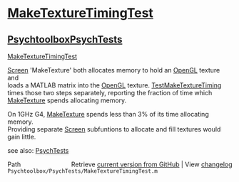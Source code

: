 # [MakeTextureTimingTest](MakeTextureTimingTest)
## [Psychtoolbox](Psychtoolbox)[PsychTests](PsychTests)

[MakeTextureTimingTest](MakeTextureTimingTest)  
  
[Screen](Screen) 'MakeTexture' both allocates memory to hold an [OpenGL](OpenGL) texture and  
loads a MATLAB matrix into the [OpenGL](OpenGL) texture. [TestMakeTextureTiming](TestMakeTextureTiming)  
times those two steps separately, reporting the fraction of time which  
[MakeTexture](MakeTexture) spends allocating memory.     
  
On 1GHz G4, [MakeTexture](MakeTexture) spends less than 3% of its time allocating memory.  
Providing separate [Screen](Screen) subfuntions to allocate and fill textures would  
gain little.  
  
see also: [PsychTests](PsychTests)  




<div class="code_header" style="text-align:right;">
  <span style="float:left;">Path&nbsp;&nbsp;</span> <span class="counter">Retrieve <a href=
  "https://raw.github.com/Psychtoolbox-3/Psychtoolbox-3/beta/Psychtoolbox/PsychTests/MakeTextureTimingTest.m">current version from GitHub</a> | View <a href=
  "https://github.com/Psychtoolbox-3/Psychtoolbox-3/commits/beta/Psychtoolbox/PsychTests/MakeTextureTimingTest.m">changelog</a></span>
</div>
<div class="code">
  <code>Psychtoolbox/PsychTests/MakeTextureTimingTest.m</code>
</div>

